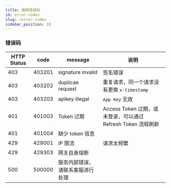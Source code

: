 ```yaml
---
title: 通用错误码
id: error-codes
slug: /error-codes
sidebar_position: 10
---
```


### 错误码

| HTTP Status | code   | message                           | 说明                                                         |
| ----------- | ------ | --------------------------------- | ------------------------------------------------------------ |
| 403         | 403201 | signature invalid                 | 签名错误                                                     |
| 403         | 403202 | duplicae request                  | 重复请求，同一个请求没有更换 `x-timestamp`                   |
| 403         | 403203 | apikey illegal                    | `App Key` 无效                                               |
| 401         | 401003 | Token 过期                        | Access Token 过期，或未登录，可以通过 Refresh Token 流程刷新 |
| 401         | 401004 | 缺少 token 信息                   |                                                              |
| 429         | 429001 | IP 限流                           | 请求太频繁                                                   |
| 429         | 429303 | 网关自身熔断                      |                                                              |
| 500         | 500000 | 服务内部错误， 请联系客服进行处理 |                                                              |
